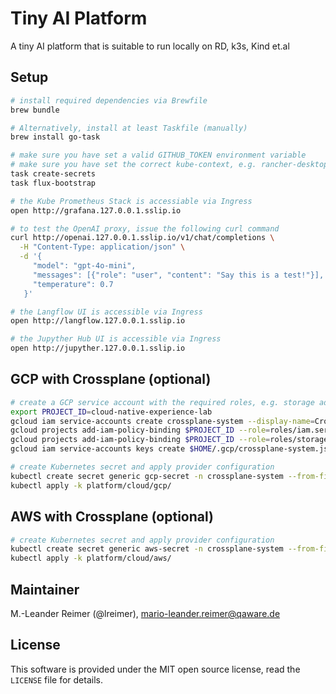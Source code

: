 # Tiny AI Platform

A tiny AI platform that is suitable to run locally on RD, k3s, Kind et.al

## Setup

```bash
# install required dependencies via Brewfile
brew bundle

# Alternatively, install at least Taskfile (manually)
brew install go-task

# make sure you have set a valid GITHUB_TOKEN environment variable
# make sure you have set the correct kube-context, e.g. rancher-desktop
task create-secrets
task flux-bootstrap

# the Kube Prometheus Stack is accessiable via Ingress
open http://grafana.127.0.0.1.sslip.io

# to test the OpenAI proxy, issue the following curl command
curl http://openai.127.0.0.1.sslip.io/v1/chat/completions \
  -H "Content-Type: application/json" \
  -d '{
     "model": "gpt-4o-mini",
     "messages": [{"role": "user", "content": "Say this is a test!"}],
     "temperature": 0.7
   }'

# the Langflow UI is accessible via Ingress
open http://langflow.127.0.0.1.sslip.io 

# the Jupyther Hub UI is accessible via Ingress
open http://jupyther.127.0.0.1.sslip.io 
```

## GCP with Crossplane (optional)

```bash
# create a GCP service account with the required roles, e.g. storage admin
export PROJECT_ID=cloud-native-experience-lab
gcloud iam service-accounts create crossplane-system --display-name=Crossplane
gcloud projects add-iam-policy-binding $PROJECT_ID --role=roles/iam.serviceAccountUser --member serviceAccount:crossplane-system@$PROJECT_ID.iam.gserviceaccount.com
gcloud projects add-iam-policy-binding $PROJECT_ID --role=roles/storage.admin --member serviceAccount:crossplane-system@$PROJECT_ID.iam.gserviceaccount.com
gcloud iam service-accounts keys create $HOME/.gcp/crossplane-system.json --iam-account crossplane-system@$PROJECT_ID.iam.gserviceaccount.com

# create Kubernetes secret and apply provider configuration
kubectl create secret generic gcp-secret -n crossplane-system --from-file=credentials=${HOME}/.gcp/crossplane-system.json
kubectl apply -k platform/cloud/gcp/
```

## AWS with Crossplane (optional)

```bash
# create Kubernetes secret and apply provider configuration
kubectl create secret generic aws-secret -n crossplane-system --from-file=credentials=${HOME}/.aws/credentials
kubectl apply -k platform/cloud/aws/
```

## Maintainer

M.-Leander Reimer (@lreimer), <mario-leander.reimer@qaware.de>

## License

This software is provided under the MIT open source license, read the `LICENSE`
file for details.
